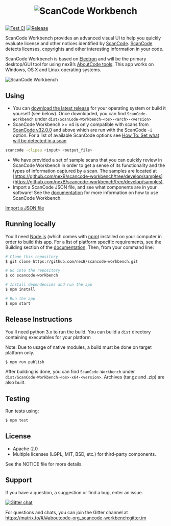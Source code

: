# <p align="center"><img src="src/assets/images/scancode-workbench-logo.png" align="center" alt="ScanCode Workbench">
</p>

[![Test CI](https://github.com/nexB/scancode-workbench/actions/workflows/Test.yml/badge.svg)](https://github.com/nexB/scancode-workbench/actions/workflows/Test.yml)
[![Release](https://github.com/nexB/scancode-workbench/actions/workflows/Release.yml/badge.svg)](https://github.com/nexB/scancode-workbench/actions/workflows/Release.yml)

ScanCode Workbench provides an advanced visual UI to help you quickly evaluate
license and other notices identified by 
[ScanCode](https://github.com/nexB/scancode-toolkit/).
[ScanCode](https://github.com/nexB/scancode-toolkit/) detects licenses, copyrights 
and other interesting information in your code.

ScanCode Workbench is based on
[Electron](https://www.electronjs.org/) and will be the primary desktop/GUI tool 
for using nexB’s [AboutCode tools](https://github.com/nexB/aboutcode). This app 
works on Windows, OS X and Linux operating systems.

![ScanCode Workbench](https://user-images.githubusercontent.com/48476025/185114433-7340ee70-57cd-4586-b7e7-964fe736451a.gif)


## Using

* You can [download the latest release](https://github.com/nexB/scancode-workbench/releases) 
for your operating system or build it yourself (see below). Once downloaded, you 
can find `ScanCode-Workbench` under `dist/ScanCode-Workbench-<os>-<arch>-<version>`
* ScanCode Workbench >= v4 is only compatible with scans from 
[ScanCode v32.0.0](https://github.com/nexB/scancode-toolkit/releases) and 
above which are run with the ScanCode `-i` option. For a list of available ScanCode 
options see [How To: Set what will be detected in a scan](https://scancode-toolkit.readthedocs.io/en/latest/tutorials/how_to_set_what_will_be_detected_in_a_scan.html)

```bash
scancode -clipeu <input> <output_file>
```

* We have provided a set of sample scans that you can quickly review in 
ScanCode Workbench in order to get a sense of its functionality and the types of 
information captured by a scan.  The samples are located at 
[https://github.com/nexB/scancode-workbench/tree/develop/samples](https://github.com/nexB/scancode-workbench/tree/develop/samples).
* Import a ScanCode JSON file, and see what components are in your software! See 
the [documentation](https://scancode-workbench.readthedocs.io) for more 
information on how to use ScanCode Workbench.

[Import a JSON file](https://scancode-workbench.readthedocs.io/en/develop/how-to-guides/load-your-data/import-json.html)

## Running locally

You'll need [Node.js](https://nodejs.org) (which comes with [npm](http://npmjs.com)) 
installed on your computer in order to build this app. For a list of platform 
specific requirements, see the Building section of the [documentation](https://scancode-workbench.readthedocs.io/en/develop/contribute/building.html).
Then, from your command line:

```bash
# Clone this repository
$ git clone https://github.com/nexB/scancode-workbench.git

# Go into the repository
$ cd scancode-workbench

# Install dependencies and run the app
$ npm install

# Run the app
$ npm start
```

## Release Instructions

You'll need python 3.x to run the build. You can build a `dist` directory containing executables for your platform 

Note: Due to usage of native modules, a build must be done on target platform only.

```bash
$ npm run publish
```

After building is done, you can find `ScanCode-Workbench` under 
`dist/ScanCode-Workbench-<os>-x64-<version>`. Archives (tar.gz and .zip) are 
also built.

## Testing

Run tests using:

```bash
$ npm test
```

## License

* Apache-2.0
* Multiple licenses (LGPL, MIT, BSD, etc.) for third-party components.

See the NOTICE file for more details.

## Support

If you have a question, a suggestion or find a bug, enter an issue.

[![Gitter chat](https://badges.gitter.im/aboutcode-org/gitter.png)](https://matrix.to/#/#aboutcode-org_scancode-workbench:gitter.im)

For questions and chats, you can join the Gitter channel at https://matrix.to/#/#aboutcode-org_scancode-workbench:gitter.im
